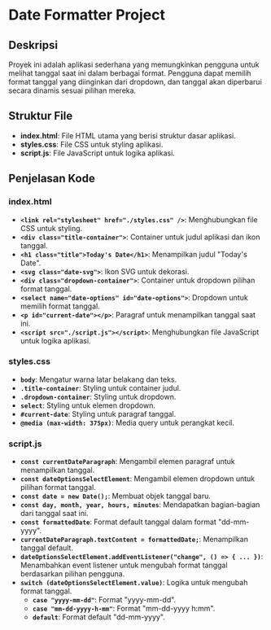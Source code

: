 # Date Formatter Project

## Deskripsi
Proyek ini adalah aplikasi sederhana yang memungkinkan pengguna untuk melihat tanggal saat ini dalam berbagai format. Pengguna dapat memilih format tanggal yang diinginkan dari dropdown, dan tanggal akan diperbarui secara dinamis sesuai pilihan mereka.

## Struktur File
- **index.html**: File HTML utama yang berisi struktur dasar aplikasi.
- **styles.css**: File CSS untuk styling aplikasi.
- **script.js**: File JavaScript untuk logika aplikasi.

## Penjelasan Kode

### index.html
- **`<link rel="stylesheet" href="./styles.css" />`**: Menghubungkan file CSS untuk styling.
- **`<div class="title-container">`**: Container untuk judul aplikasi dan ikon tanggal.
- **`<h1 class="title">Today's Date</h1>`**: Menampilkan judul "Today's Date".
- **`<svg class="date-svg">`**: Ikon SVG untuk dekorasi.
- **`<div class="dropdown-container">`**: Container untuk dropdown pilihan format tanggal.
- **`<select name="date-options" id="date-options">`**: Dropdown untuk memilih format tanggal.
- **`<p id="current-date"></p>`**: Paragraf untuk menampilkan tanggal saat ini.
- **`<script src="./script.js"></script>`**: Menghubungkan file JavaScript untuk logika aplikasi.

### styles.css
- **`body`**: Mengatur warna latar belakang dan teks.
- **`.title-container`**: Styling untuk container judul.
- **`.dropdown-container`**: Styling untuk dropdown.
- **`select`**: Styling untuk elemen dropdown.
- **`#current-date`**: Styling untuk paragraf tanggal.
- **`@media (max-width: 375px)`**: Media query untuk perangkat kecil.

### script.js
- **`const currentDateParagraph`**: Mengambil elemen paragraf untuk menampilkan tanggal.
- **`const dateOptionsSelectElement`**: Mengambil elemen dropdown untuk pilihan format tanggal.
- **`const date = new Date();`**: Membuat objek tanggal baru.
- **`const day, month, year, hours, minutes`**: Mendapatkan bagian-bagian dari tanggal saat ini.
- **`const formattedDate`**: Format default tanggal dalam format "dd-mm-yyyy".
- **`currentDateParagraph.textContent = formattedDate;`**: Menampilkan tanggal default.
- **`dateOptionsSelectElement.addEventListener("change", () => { ... })`**: Menambahkan event listener untuk mengubah format tanggal berdasarkan pilihan pengguna.
- **`switch (dateOptionsSelectElement.value)`**: Logika untuk mengubah format tanggal.
  - **`case "yyyy-mm-dd"`**: Format "yyyy-mm-dd".
  - **`case "mm-dd-yyyy-h-mm"`**: Format "mm-dd-yyyy h:mm".
  - **`default`**: Format default "dd-mm-yyyy".